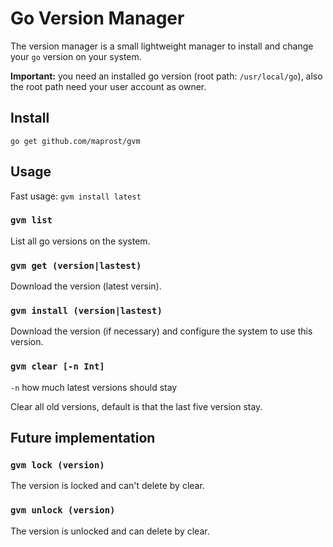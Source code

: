# Go Version Manager

The version manager is a small lightweight manager to install and change your `go` version on your system.

**Important:** you need an installed go version (root path: `/usr/local/go`), 
also the root path need your user account as owner. 

## Install

`go get github.com/maprost/gvm`

## Usage

Fast usage: `gvm install latest` 

### `gvm list`

List all go versions on the system.

### `gvm get (version|lastest)`

Download the version (latest versin).

### `gvm install (version|lastest)`

Download the version (if necessary) and configure the system to use this version. 

### `gvm clear [-n Int]`

`-n` how much latest versions should stay

Clear all old versions, default is that the last five version stay.

## Future implementation

### `gvm lock (version)`

The version is locked and can't delete by clear.

### `gvm unlock (version)`

The version is unlocked and can delete by clear.



